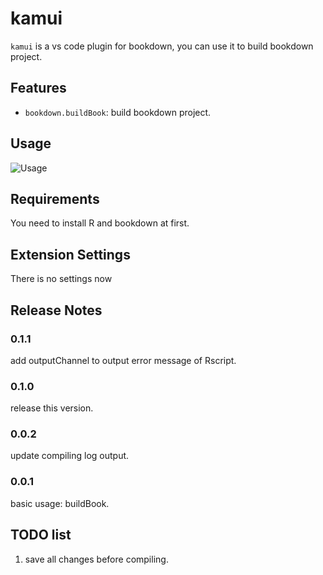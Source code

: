# kamui

`kamui` is a vs code plugin for bookdown, you can use it to build bookdown project.

## Features

* `bookdown.buildBook`: build bookdown project.

## Usage

![Usage](./usage.gif)

## Requirements

You need to install R and bookdown at first.

## Extension Settings

There is no settings now

## Release Notes

### 0.1.1

add outputChannel to output error message of Rscript.

### 0.1.0

release this version.

### 0.0.2

update compiling log output.

### 0.0.1

basic usage: buildBook.

## TODO list

1. save all changes before compiling.
